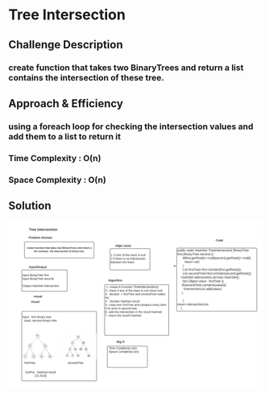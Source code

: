 # Tree Intersection

## Challenge Description

### create function that takes two BinaryTrees and return a list contains the intersection of these tree.

## Approach & Efficiency

### using a foreach loop for checking the intersection values and add them to a list to return it

### Time Complexity : O(n)

### Space Complexity : O(n)

## Solution

![Tree Intersection](../assets/treeintersection.PNG)

